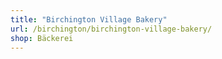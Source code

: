 ```yaml
---
title: "Birchington Village Bakery"
url: /birchington/birchington-village-bakery/
shop: Bäckerei
---
```

